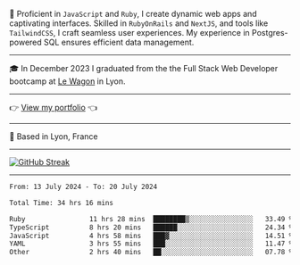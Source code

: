 📖 Proficient in `JavaScript` and `Ruby`, I create dynamic web apps and captivating interfaces. Skilled in `RubyOnRails` and `NextJS`, and tools like `TailwindCSS`, I craft seamless user experiences. My experience in Postgres-powered SQL ensures efficient data management.

***

🎓 In December 2023 I graduated from the the Full Stack Web Developer bootcamp at [Le Wagon](https://www.lewagon.com/) in Lyon.

***

👉 <a href="https://www.davidlau.dev/" target="_blank">View my portfolio</a> 👈

***

📍 Based in Lyon, France

***

[![GitHub Streak](https://streak-stats.demolab.com?user=kaimunlau&theme=github-dark&hide_border=true)](https://git.io/streak-stats)

***

<!--START_SECTION:waka-->

```txt
From: 13 July 2024 - To: 20 July 2024

Total Time: 34 hrs 16 mins

Ruby                11 hrs 28 mins  ████████▒░░░░░░░░░░░░░░░░   33.49 %
TypeScript          8 hrs 20 mins   ██████░░░░░░░░░░░░░░░░░░░   24.34 %
JavaScript          4 hrs 58 mins   ███▓░░░░░░░░░░░░░░░░░░░░░   14.51 %
YAML                3 hrs 55 mins   ███░░░░░░░░░░░░░░░░░░░░░░   11.47 %
Other               2 hrs 40 mins   ██░░░░░░░░░░░░░░░░░░░░░░░   07.78 %
```

<!--END_SECTION:waka-->

